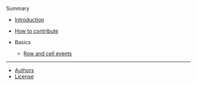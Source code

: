 Summary

- [Introduction](README.md)
- [How to contribute](CONTRIBUTING.md)


- Basics
  - [Row and cell events](man/row-and-cell-events.md)

---

- [Authors](AUTHORS.md)
- [License](LICENSE.md)
